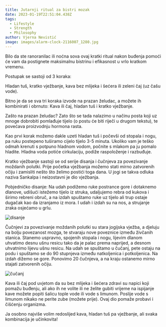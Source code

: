 ```yaml
---
title: Jutarnji ritual za bistri mozak
date: 2023-01-19T22:51:04.438Z
tags:
  - Lifestyle
  - Strength
  - Philosophy
author: Vjerna Nevistić
image: images/alarm-clock-2116007_1280.jpg
---
```

Bilo da ste ranoranilac ili noćna sova ovaj kratki ritual nakon buđenja pomoći će vam da postignete maksimalnu bistrinu i efikasnost u vrlo kratkom vremenu.

Postupak se sastoji od 3 koraka:

Hladan tuš, kratko vježbanje, kava bez mlijeka i šećera ili zeleni čaj (uz čašu vode).

Bitno je da se sva tri koraka izvode na prazan želudac, a možete ih kombinirati i obrnuto: Kava ili čaj, hladan tuš i kratko vježbanje.

Zašto na prazan želudac? Zato što se tada nalazimo u načinu posta koji uz mnoge dobrobiti pomlađuje tijelo (o postu će biti riječi u drugom tekstu), te povećava proizvodnju hormona rasta.

Kao prvi korak možemo dakle uzeti hladan tuš i počevši od stopala i nogu, pa ruku postepeno tuširamo cijelo tijelo 3-5 minuta. Ukoliko vam je teško odmah krenuti s potpuno hladnom vodom, počnite s mlakom pa ju pomalo hladite. Hladna voda potiće cirkulaciju, podiže raspoloženje i razbuđuje.

Kratko vježbanje sastoji se od serije disanja i čučnjeva za povezivanje moždanih polutki. Prije početka vježbanja možemo stati mirno zatvorenih očiju i zamisliti nešto što želimo postići toga dana. U jogi se takva odluka naziva Sankalpa i neizostavni je dio vježbanja.

Pobjedničko disanje: Na udah podižemo ruke postrance gore i dotaknemo dlanove, udišući istežemo tijelo iz struka, udaljujemo rebra od kukova i širimo rebreni obruč, a na izdah spuštamo ruke uz tijelo ali trup ostaje dugačak kao da izranjamo iz mora. I udah i izdah su na nos, a strujanje zraka osjećamo u grlu.

![disanje](/images/disanje-768x1581.jpg "disanje")

Čučnjevi za povezivanje moždanih polutki su stara jogijska vježba, a djeluju na bolju povezanost mozga, te stvaraju nove poveznice između živčanih stanica. Stanemo uspravno, spojenih stopala i nogu, lijevim dlanom uhvatimo desnu ušnu resicu tako da je palac prema naprijed, a desnom uhvatnimo lijevu ušnu resicu. Na udah se spuštamo u čučanj, pete ostaju na podu i spuštamo se do 90 stupnjeva između natkoljenica i potkoljenica. Na izdah dižemo se gore. Ponovimo 20 čučnjeva, a na kraju ostanemo mirno stajati zatvorenih očiju.

![čučanj](/images/cucanj.jpg "čučanj")



Kava ili čaj pod uvjetom da su bez mlijeka i šećera zdravi su napici koji pomažu buđenju, ali ako ih ne volite ili ne želite gubiti vrijeme na ispijanje kave možete popiti šalicu tople vode ili vode s limunom. Poslije vode s limunom nikako ne perite zube (možete prije). Ovaj dio pomaže probavi i čišćenju organizma.

Ja osobno najviše volim redoslijed kava, hladan tuš pa vježbanje, ali svaka kombinacija je učinkovita!